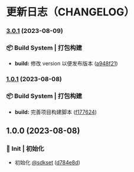 # 更新日志（CHANGELOG）
### [3.0.1](https://github.com/True-Z/sdkset-utils/compare/v1.0.1...v3.0.1) (2023-08-09)


### 📦‍ Build System | 打包构建

* **build:** 修改 version 以便发布版本 ([a948f21](https://github.com/True-Z/sdkset-utils/commit/a948f210b425c48de686a014e15135e70af3c58a))

### [1.0.1](https://github.com/True-Z/sdkset-utils/compare/v1.0.0...v1.0.1) (2023-08-08)


### 📦‍ Build System | 打包构建

* **build:** 完善项目构建脚本 ([f177624](https://github.com/True-Z/sdkset-utils/commit/f17762483fa8b02c76765b94813390748edbdd48))

## 1.0.0 (2023-08-08)


### 🎉 Init | 初始化

* 初始化 [@sdkset](https://github.com/True-Z/sdkset-utils) ([d784e8d](https://github.com/True-Z/sdkset-utils/commit/d784e8d62a6308a5bcf74522fb44bb03a8261317))
